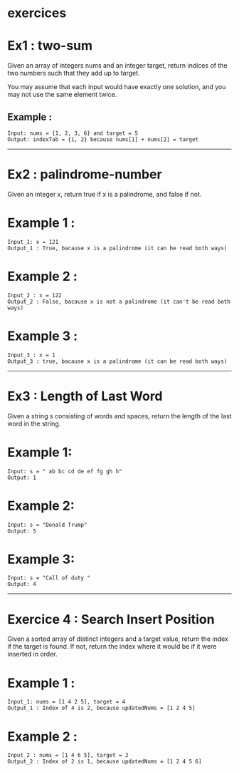# exercices

# Ex1 : two-sum

Given an array of integers nums and an integer target, return indices of the two numbers such that they add up to target.

You may assume that each input would have exactly one solution, and you may not use the same element twice.

## Example : 

    Input: nums = {1, 2, 3, 6} and target = 5 
    Output: indexTab = {1, 2} because nums[1] + nums[2] = target 

---------------------------------------------------------------------------------------------------

# Ex2 : palindrome-number

Given an integer x, return true if x is a palindrome, and false if not.

# Example 1 : 

    Input_1: x = 121 
    Output_1 : True, bacause x is a palindrome (it can be read both ways) 

# Example 2 : 
    
    Input_2 : x = 122 
    Output_2 : False, bacause x is not a palindrome (it can't be read both ways)

# Example 3 : 
    
    Input_3 : x = 1 
    Output_3 : true, bacause x is a palindrome (it can be read both ways)

---------------------------------------------------------------------------------------------------

# Ex3 : Length of Last Word

Given a string s consisting of words and spaces, return the length of the last word in the string.

# Example 1:

    Input: s = " ab bc cd de ef fg gh h"
    Output: 1

# Example 2:

    Input: s = "Donald Trump"
    Output: 5

# Example 3:

    Input: s = "Call of duty "
    Output: 4

---------------------------------------------------------------------------------------------------

# Exercice 4 : Search Insert Position 

Given a sorted array of distinct integers and a target value, return the index if the target is found. If not, return the index where it would be if it were inserted in order.

# Example 1 : 

    Input_1: nums = [1 4 2 5], target = 4  
    Output_1 : Index of 4 is 2, because updatedNums = [1 2 4 5]   

# Example 2 : 
    
    Input_2 : nums = [1 4 6 5], target = 2 
    Output_2 : Index of 2 is 1, because updatedNums = [1 2 4 5 6]
    